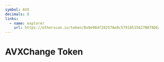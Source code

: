 ```yaml
---
symbol: AVX
decimals: 8
links:
  - name: explorer
    url: https://etherscan.io/token/0x9e984f28257Ae9c57918515627B078DEab4e11FE
---
```


# AVXChange Token
